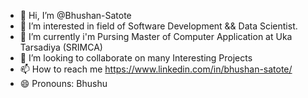 - 👋 Hi, I’m @Bhushan-Satote
- 👀 I’m interested in field of Software Development && Data Scientist.
- 🌱 I’m currently i'm Pursing Master of Computer Application at Uka Tarsadiya (SRIMCA)
- 💞️ I’m looking to collaborate on many Interesting Projects 
- 📫 How to reach me https://www.linkedin.com/in/bhushan-satote/
- 😄 Pronouns: Bhushu

<!---
Bhushan-Satote/Bhushan-Satote is a ✨ special ✨ repository because its `README.md` (this file) appears on your GitHub profile.
You can click the Preview link to take a look at your changes.
--->
